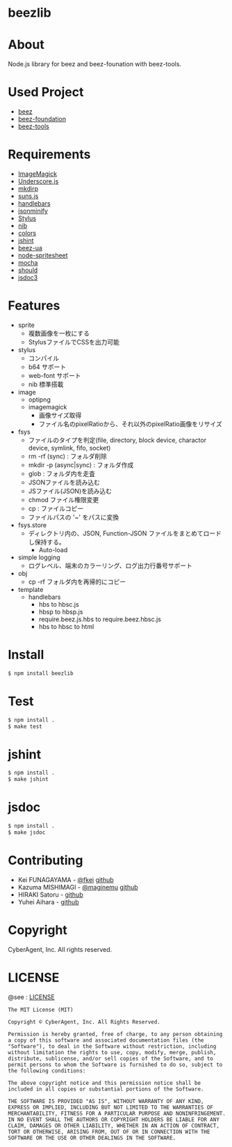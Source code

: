 beezlib
=======


# About

Node.js library for beez and beez-founation with beez-tools.


# Used Project

- [beez](https://github.com/CyberAgent/beez)
- [beez-foundation](https://github.com/CyberAgent/beez-foundation)
- [beez-tools](https://github.com/CyberAgent/beez-tools)

# Requirements

- [ImageMagick](http://www.imagemagick.org/script/index.php)
- [Underscore.js](http://underscorejs.org/)
- [mkdirp](https://github.com/substack/node-mkdirp)
- [suns.js](https://github.com/CyberAgent/suns.js)
- [handlebars](http://handlebarsjs.com/)
- [jsonminify](https://github.com/fkei/JSON.minify)
- [Stylus](http://learnboost.github.com/stylus/)
- [nib](https://github.com/visionmedia/nib)
- [colors](https://npmjs.org/package/colors)
- [jshint](https://npmjs.org/package/jshint)
- [beez-ua](https://github.com/CyberAgent/beez-ua)
- [node-spritesheet](https://github.com/shibucafe/node-spritesheet)
- [mocha](https://npmjs.org/package/mocha)
- [should](https://npmjs.org/package/should)
- [jsdoc3](https://github.com/jsdoc3/jsdoc)


# Features

- sprite
    - 複数画像を一枚にする
    - StylusファイルでCSSを出力可能
- stylus
    - コンパイル
    - b64 サポート
    - web-font サポート
    - nib 標準搭載
- image
    - optipng
    - imagemagick
        - 画像サイズ取得
        - ファイル名のpixelRatioから、それ以外のpixelRatio画像をリサイズ
- fsys
    - ファイルのタイプを判定(file, directory, block device, charactor device, symlink, fifo, socket)
    - rm -rf (sync) : フォルダ削除
    - mkdir -p (async|sync) : フォルダ作成
    - glob : フォルダ内を走査
    - JSONファイルを読み込む
    - JSファイル(JSON)を読み込む
    - chmod ファイル権限変更
    - cp : ファイルコピー
    - ファイルパスの '~' をパスに変換
- fsys.store
    - ディレクトリ内の、JSON, Function-JSON ファイルをまとめてロードし保持する。
        - Auto-load
- simple logging
    - ログレベル、端末のカラーリング、ログ出力行番号サポート
- obj
    - cp -rf フォルダ内を再帰的にコピー
- template
    - handlebars
        - hbs to hbsc.js
        - hbsp to hbsp.js
        - require.beez.js.hbs to require.beez.hbsc.js
        - hbs to hbsc to html

# Install

```sh
$ npm install beezlib
```

# Test

```sh
$ npm install .
$ make test
```

# jshint

```sh
$ npm install .
$ make jshint
```

# jsdoc

```sh
$ npm install .
$ make jsdoc
```


# Contributing


- Kei FUNAGAYAMA - [@fkei](https://twitter.com/fkei) [github](https://github.com/fkei)
- Kazuma MISHIMAGI - [@maginemu](https://twitter.com/maginemu) [github](https://github.com/maginemu)
- HIRAKI Satoru - [github](https://github.com/Layzie)
- Yuhei Aihara - [github](https://github.com/yuhei-a)

# Copyright

CyberAgent, Inc. All rights reserved.

# LICENSE

@see : [LICENSE](https://raw.github.com/CyberAgent/beezlib/master/LICENSE)

```
The MIT License (MIT)

Copyright © CyberAgent, Inc. All Rights Reserved.

Permission is hereby granted, free of charge, to any person obtaining a copy of this software and associated documentation files (the "Software"), to deal in the Software without restriction, including without limitation the rights to use, copy, modify, merge, publish, distribute, sublicense, and/or sell copies of the Software, and to permit persons to whom the Software is furnished to do so, subject to the following conditions:

The above copyright notice and this permission notice shall be included in all copies or substantial portions of the Software.

THE SOFTWARE IS PROVIDED "AS IS", WITHOUT WARRANTY OF ANY KIND, EXPRESS OR IMPLIED, INCLUDING BUT NOT LIMITED TO THE WARRANTIES OF MERCHANTABILITY, FITNESS FOR A PARTICULAR PURPOSE AND NONINFRINGEMENT. IN NO EVENT SHALL THE AUTHORS OR COPYRIGHT HOLDERS BE LIABLE FOR ANY CLAIM, DAMAGES OR OTHER LIABILITY, WHETHER IN AN ACTION OF CONTRACT, TORT OR OTHERWISE, ARISING FROM, OUT OF OR IN CONNECTION WITH THE SOFTWARE OR THE USE OR OTHER DEALINGS IN THE SOFTWARE.

```
